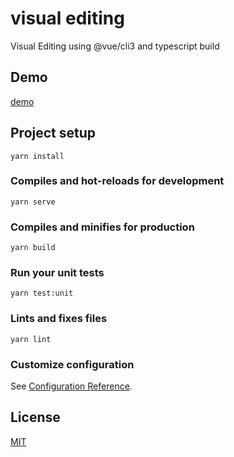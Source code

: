 # visual editing

Visual Editing using @vue/cli3 and typescript build

## Demo

[demo](https://blog.typeofnan.com/visual-editing/index.html)

## Project setup
```
yarn install
```

### Compiles and hot-reloads for development
```
yarn serve
```

### Compiles and minifies for production
```
yarn build
```

### Run your unit tests
```
yarn test:unit
```

### Lints and fixes files
```
yarn lint
```

### Customize configuration
See [Configuration Reference](https://cli.vuejs.org/config/).

## License

[MIT](https://opensource.org/licenses/MIT)
